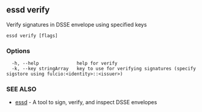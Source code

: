 ## essd verify

Verify signatures in DSSE envelope using specified keys

```
essd verify [flags]
```

### Options

```
  -h, --help              help for verify
  -k, --key stringArray   key to use for verifying signatures (specify sigstore using fulcio:<identity>::<issuer>)
```

### SEE ALSO

* [essd](essd.md)	 - A tool to sign, verify, and inspect DSSE envelopes

